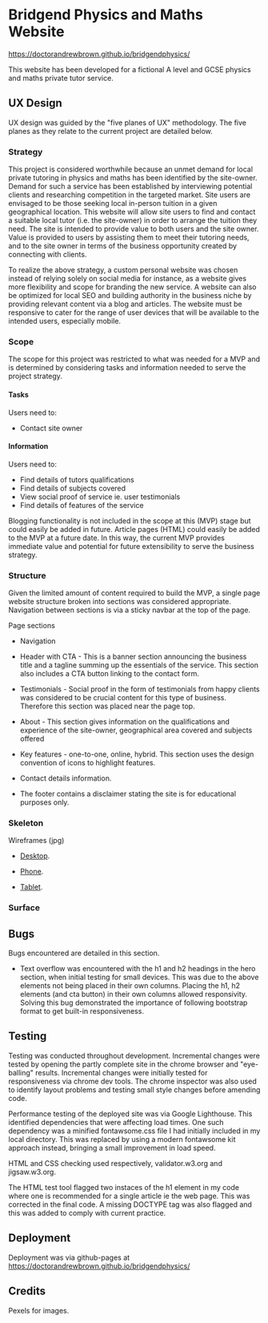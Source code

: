 # **Bridgend Physics and Maths Website**  
https://doctorandrewbrown.github.io/bridgendphysics/

This website has been developed for a fictional A level and GCSE physics and maths private tutor service. 


## UX Design

UX design was guided by the "five planes of UX" methodology. The five planes as they relate to the current project are detailed below.  

### Strategy

This project is considered worthwhile because an unmet demand for local private tutoring in physics and maths has been identified by the site-owner. Demand for such a service has been established by interviewing potential clients and researching competition in the targeted market. Site users are envisaged to be those seeking local in-person tuition in a given geographical location. This website will allow site users to find and contact a suitable local tutor (i.e. the site-owner) in order to arrange the tuition they need. The site is intended to provide value to both users and the site owner. Value is provided to users by assisting them to meet their tutoring needs, and to the site owner in terms of the business opportunity created by connecting with clients. 

To realize the above strategy, a custom personal website was chosen instead of relying solely on social media for instance, as a website gives more flexibility and scope for branding the new service. A website can also be optimized for local SEO and building authority in the business niche by providing relevant content via a blog and articles. The website must be responsive to cater for the range of user devices that will be available to the intended users, especially mobile. 

### Scope

The scope for this project was restricted to what was needed for a MVP and is determined by considering tasks and information needed to serve the project strategy. 

#### Tasks  

Users need to:


* Contact site owner

#### Information

Users need to:

* Find details of tutors qualifications
* Find details of subjects covered 
* View social proof of service ie. user testimonials
* Find details of features of the service

Blogging functionality is not included in the scope at this (MVP) stage but could easily be added in future. Article pages (HTML) could easily be added to the MVP at a future date. In this way, the current MVP provides immediate value and potential for future extensibility to serve the business strategy. 


### Structure

Given the limited amount of content required to build the MVP, a single page website structure broken into sections was considered appropriate. Navigation between sections is via a sticky navbar at the top of the page.

Page sections

* Navigation

* Header with CTA - This is a banner section announcing the business title and a tagline summing up the essentials of the service. This section also includes a CTA button linking to the contact form. 
* Testimonials - Social proof in the form of testimonials from happy clients was considered to be crucial content for this type of business. Therefore this section was placed near the page top.
* About - This section gives information on the qualifications and experience of the site-owner, geographical area covered and subjects offered 
* Key features - one-to-one, online, hybrid. This section uses the design convention of icons to highlight features. 
* Contact details information.

* The footer contains a disclaimer stating the site is for educational purposes only.
  
### Skeleton

Wireframes (jpg)

* [Desktop](https://github.com/doctorandrewbrown/bridgendphysics-wireframes/blob/main/wireframes/desk-top.jpg).

* [Phone](https://github.com/doctorandrewbrown/bridgendphysics-wireframes/blob/main/wireframes/phone.jpg).
*  [Tablet](https://github.com/doctorandrewbrown/bridgendphysics-wireframes/blob/main/wireframes/tablet.jpg).

### Surface

## **Bugs**

Bugs encountered are detailed in this section.

* Text overflow was encountered with the h1 and h2 headings in the hero section, when initial testing for small devices. This was due to the above elements not being placed in their own columns. Placing the h1, h2 elements (and cta button) in their own columns allowed responsivity. Solving this bug demonstrated the importance of following bootstrap format to get built-in responsiveness.

## **Testing**

Testing was conducted throughout development. Incremental changes were tested by opening the partly complete site in the chrome browser and "eye-balling" results. Incremental changes were initially tested for responsiveness via chrome dev tools. The chrome inspector was also used to identify layout problems and testing small style changes before amending code. 

Performance testing of the deployed site was via Google Lighthouse. This identified dependencies that were affecting load times. One such dependency was a minified fontawsome.css file I had initially included in my local directory. This
was replaced by using a modern fontawsome kit approach instead, bringing a small improvement in load speed.

HTML and CSS checking used respectively, validator.w3.org and jigsaw.w3.org.

The HTML test tool flagged two instaces of the h1 element in my code where one is recommended for a single article ie the web page. This was corrected in the final code. A missing DOCTYPE tag was also flagged and this was added to comply with current practice.


## **Deployment**

Deployment was via github-pages at https://doctorandrewbrown.github.io/bridgendphysics/

## **Credits**

Pexels for images.